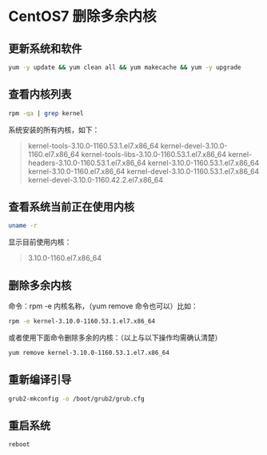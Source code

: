# CentOS7 删除多余内核
## 更新系统和软件
```bash
yum -y update && yum clean all && yum makecache && yum -y upgrade
```
## 查看内核列表

```bash
rpm -qa | grep kernel
```

系统安装的所有内核，如下：

> kernel-tools-3.10.0-1160.53.1.el7.x86_64
> kernel-devel-3.10.0-1160.el7.x86_64
> kernel-tools-libs-3.10.0-1160.53.1.el7.x86_64
> kernel-headers-3.10.0-1160.53.1.el7.x86_64
> kernel-3.10.0-1160.53.1.el7.x86_64
> kernel-3.10.0-1160.el7.x86_64
> kernel-devel-3.10.0-1160.53.1.el7.x86_64
> kernel-devel-3.10.0-1160.42.2.el7.x86_64

## 查看系统当前正在使用内核

```bash
uname -r
```

显示目前使用内核：

> 3.10.0-1160.el7.x86_64

## 删除多余内核

命令：rpm -e 内核名称，（yum remove 命令也可以）比如：

```bash
rpm -e kernel-3.10.0-1160.53.1.el7.x86_64
```

或者使用下面命令删除多余的内核：（以上与以下操作均需确认清楚）

```bash
yum remove kernel-3.10.0-1160.53.1.el7.x86_64
```

## 重新编译引导
```bash
grub2-mkconfig -o /boot/grub2/grub.cfg
```
## 重启系统
```bash
reboot
```
